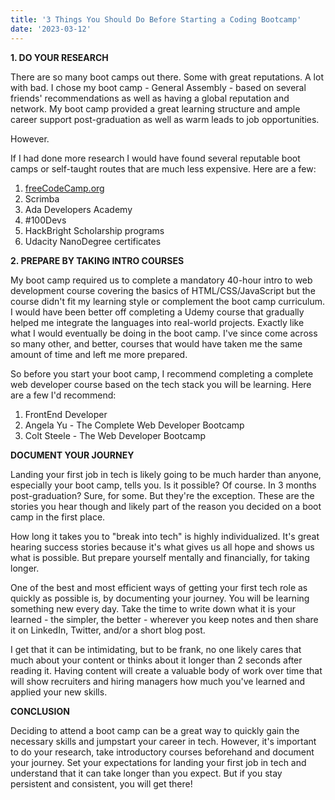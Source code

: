 ```yaml
---
title: '3 Things You Should Do Before Starting a Coding Bootcamp'
date: '2023-03-12'
---
```


**1. DO YOUR RESEARCH**

There are so many boot camps out there. Some with great reputations. A lot with bad. I chose my boot camp - General Assembly - based on several friends' recommendations as well as having a global reputation and network. My boot camp provided a great learning structure and ample career support post-graduation as well as warm leads to job opportunities.

However.

If I had done more research I would have found several reputable boot camps or self-taught routes that are much less expensive. Here are a few:


1. [freeCodeCamp.org]()
2. Scrimba
3. Ada Developers Academy
4. #100Devs
5. HackBright Scholarship programs
6. Udacity NanoDegree certificates

**2. PREPARE BY TAKING INTRO COURSES**

My boot camp required us to complete a mandatory 40-hour intro to web development course covering the basics of HTML/CSS/JavaScript but the course didn't fit my learning style or complement the boot camp curriculum. I would have been better off completing a Udemy course that gradually helped me integrate the languages into real-world projects. Exactly like what I would eventually be doing in the boot camp. I've since come across so many other, and better, courses that would have taken me the same amount of time and left me more prepared.

So before you start your boot camp, I recommend completing a complete web developer course based on the tech stack you will be learning. Here are a few I'd recommend:

1. FrontEnd Developer
2. Angela Yu - The Complete Web Developer Bootcamp
3. Colt Steele - The Web Developer Bootcamp

**DOCUMENT YOUR JOURNEY**

Landing your first job in tech is likely going to be much harder than anyone, especially your boot camp, tells you. Is it possible? Of course. In 3 months post-graduation? Sure, for some. But they're the exception. These are the stories you hear though and likely part of the reason you decided on a boot camp in the first place.

How long it takes you to "break into tech" is highly individualized. It's great hearing success stories because it's what gives us all hope and shows us what is possible. But prepare yourself mentally and financially, for taking longer.

One of the best and most efficient ways of getting your first tech role as quickly as possible is, by documenting your journey. You will be learning something new every day. Take the time to write down what it is your learned - the simpler, the better - wherever you keep notes and then share it on LinkedIn, Twitter, and/or a short blog post.

I get that it can be intimidating, but to be frank, no one likely cares that much about your content or thinks about it longer than 2 seconds after reading it. Having content will create a valuable body of work over time that will show recruiters and hiring managers how much you've learned and applied your new skills.

**CONCLUSION**

Deciding to attend a boot camp can be a great way to quickly gain the necessary skills and jumpstart your career in tech. However, it's important to do your research, take introductory courses beforehand and document your journey. Set your expectations for landing your first job in tech and understand that it can take longer than you expect. But if you stay persistent and consistent, you will get there!